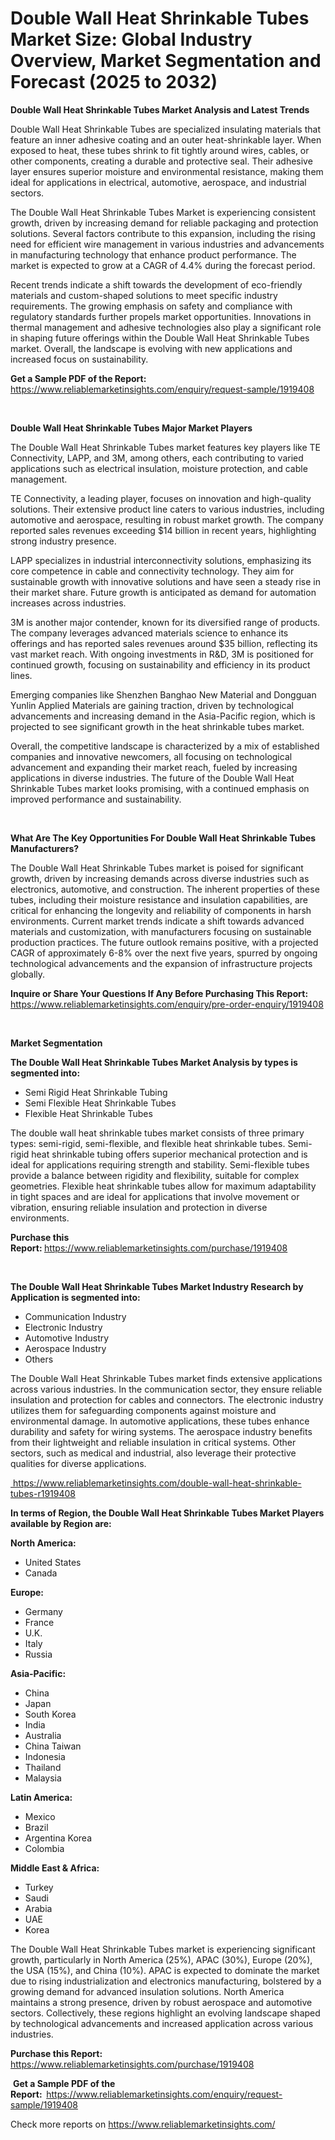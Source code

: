 <p><h1>Double Wall Heat Shrinkable Tubes Market Size: Global Industry Overview, Market Segmentation and Forecast (2025 to 2032)</h1></p><p><strong>Double Wall Heat Shrinkable Tubes Market Analysis and Latest Trends</strong></p>
<p><p>Double Wall Heat Shrinkable Tubes are specialized insulating materials that feature an inner adhesive coating and an outer heat-shrinkable layer. When exposed to heat, these tubes shrink to fit tightly around wires, cables, or other components, creating a durable and protective seal. Their adhesive layer ensures superior moisture and environmental resistance, making them ideal for applications in electrical, automotive, aerospace, and industrial sectors.</p><p>The Double Wall Heat Shrinkable Tubes Market is experiencing consistent growth, driven by increasing demand for reliable packaging and protection solutions. Several factors contribute to this expansion, including the rising need for efficient wire management in various industries and advancements in manufacturing technology that enhance product performance. The market is expected to grow at a CAGR of 4.4% during the forecast period.</p><p>Recent trends indicate a shift towards the development of eco-friendly materials and custom-shaped solutions to meet specific industry requirements. The growing emphasis on safety and compliance with regulatory standards further propels market opportunities. Innovations in thermal management and adhesive technologies also play a significant role in shaping future offerings within the Double Wall Heat Shrinkable Tubes market. Overall, the landscape is evolving with new applications and increased focus on sustainability.</p></p>
<p><strong>Get a Sample PDF of the Report:&nbsp;</strong> <a href="https://www.reliablemarketinsights.com/enquiry/request-sample/1919408?utm_campaign=1994&utm_medium=2&utm_source=Github&utm_content=ia&utm_term=04022025&utm_id=double-wall-heat-shrinkable-tubes">https://www.reliablemarketinsights.com/enquiry/request-sample/1919408</a></p>
<p>&nbsp;</p>
<p><strong>Double Wall Heat Shrinkable Tubes Major Market Players</strong></p>
<p><p>The Double Wall Heat Shrinkable Tubes market features key players like TE Connectivity, LAPP, and 3M, among others, each contributing to varied applications such as electrical insulation, moisture protection, and cable management. </p><p>TE Connectivity, a leading player, focuses on innovation and high-quality solutions. Their extensive product line caters to various industries, including automotive and aerospace, resulting in robust market growth. The company reported sales revenues exceeding $14 billion in recent years, highlighting strong industry presence.</p><p>LAPP specializes in industrial interconnectivity solutions, emphasizing its core competence in cable and connectivity technology. They aim for sustainable growth with innovative solutions and have seen a steady rise in their market share. Future growth is anticipated as demand for automation increases across industries.</p><p>3M is another major contender, known for its diversified range of products. The company leverages advanced materials science to enhance its offerings and has reported sales revenues around $35 billion, reflecting its vast market reach. With ongoing investments in R&D, 3M is positioned for continued growth, focusing on sustainability and efficiency in its product lines.</p><p>Emerging companies like Shenzhen Banghao New Material and Dongguan Yunlin Applied Materials are gaining traction, driven by technological advancements and increasing demand in the Asia-Pacific region, which is projected to see significant growth in the heat shrinkable tubes market.</p><p>Overall, the competitive landscape is characterized by a mix of established companies and innovative newcomers, all focusing on technological advancement and expanding their market reach, fueled by increasing applications in diverse industries. The future of the Double Wall Heat Shrinkable Tubes market looks promising, with a continued emphasis on improved performance and sustainability.</p></p>
<p>&nbsp;</p>
<p><strong>What Are The Key Opportunities For Double Wall Heat Shrinkable Tubes Manufacturers?</strong></p>
<p><p>The Double Wall Heat Shrinkable Tubes market is poised for significant growth, driven by increasing demands across diverse industries such as electronics, automotive, and construction. The inherent properties of these tubes, including their moisture resistance and insulation capabilities, are critical for enhancing the longevity and reliability of components in harsh environments. Current market trends indicate a shift towards advanced materials and customization, with manufacturers focusing on sustainable production practices. The future outlook remains positive, with a projected CAGR of approximately 6-8% over the next five years, spurred by ongoing technological advancements and the expansion of infrastructure projects globally.</p></p>
<p><strong>Inquire or Share Your Questions If Any Before Purchasing This Report:</strong> <a href="https://www.reliablemarketinsights.com/enquiry/pre-order-enquiry/1919408?utm_campaign=1994&utm_medium=2&utm_source=Github&utm_content=ia&utm_term=04022025&utm_id=double-wall-heat-shrinkable-tubes">https://www.reliablemarketinsights.com/enquiry/pre-order-enquiry/1919408</a></p>
<p>&nbsp;</p>
<p><strong>Market Segmentation</strong></p>
<p><strong>The Double Wall Heat Shrinkable Tubes Market Analysis by types is segmented into:</strong></p>
<p><ul><li>Semi Rigid Heat Shrinkable Tubing</li><li>Semi Flexible Heat Shrinkable Tubes</li><li>Flexible Heat Shrinkable Tubes</li></ul></p>
<p><p>The double wall heat shrinkable tubes market consists of three primary types: semi-rigid, semi-flexible, and flexible heat shrinkable tubes. Semi-rigid heat shrinkable tubing offers superior mechanical protection and is ideal for applications requiring strength and stability. Semi-flexible tubes provide a balance between rigidity and flexibility, suitable for complex geometries. Flexible heat shrinkable tubes allow for maximum adaptability in tight spaces and are ideal for applications that involve movement or vibration, ensuring reliable insulation and protection in diverse environments.</p></p>
<p><strong>Purchase this Report:&nbsp;</strong><a href="https://www.reliablemarketinsights.com/purchase/1919408?utm_campaign=1994&utm_medium=2&utm_source=Github&utm_content=ia&utm_term=04022025&utm_id=double-wall-heat-shrinkable-tubes">https://www.reliablemarketinsights.com/purchase/1919408</a></p>
<p>&nbsp;</p>
<p><strong>The Double Wall Heat Shrinkable Tubes Market Industry Research by Application is segmented into:</strong></p>
<p><ul><li>Communication Industry</li><li>Electronic Industry</li><li>Automotive Industry</li><li>Aerospace Industry</li><li>Others</li></ul></p>
<p><p>The Double Wall Heat Shrinkable Tubes market finds extensive applications across various industries. In the communication sector, they ensure reliable insulation and protection for cables and connectors. The electronic industry utilizes them for safeguarding components against moisture and environmental damage. In automotive applications, these tubes enhance durability and safety for wiring systems. The aerospace industry benefits from their lightweight and reliable insulation in critical systems. Other sectors, such as medical and industrial, also leverage their protective qualities for diverse applications.</p></p>
<p><a href="https://www.reliablemarketinsights.com/double-wall-heat-shrinkable-tubes-r1919408?utm_campaign=1994&utm_medium=2&utm_source=Github&utm_content=ia&utm_term=04022025&utm_id=double-wall-heat-shrinkable-tubes">&nbsp;https://www.reliablemarketinsights.com/double-wall-heat-shrinkable-tubes-r1919408</a></p>
<p><strong>In terms of Region, the Double Wall Heat Shrinkable Tubes Market Players available by Region are:</strong></p>
<p>
    <p> <strong> North America: </strong>
        <ul>
            <li>United States</li>
            <li>Canada</li>
        </ul>
        </p> 
    <p> <strong> Europe: </strong>
        <ul>
            <li>Germany</li>
            <li>France</li>
            <li>U.K.</li>
            <li>Italy</li>
            <li>Russia</li>
        </ul>
        </p> 
    <p> <strong> Asia-Pacific: </strong>
        <ul>
            <li>China</li>
            <li>Japan</li>
            <li>South Korea</li>
            <li>India</li>
            <li>Australia</li>
            <li>China Taiwan</li>
            <li>Indonesia</li>
            <li>Thailand</li>
            <li>Malaysia</li>
        </ul>
        </p> 
    <p> <strong> Latin America: </strong>
        <ul>
            <li>Mexico</li>
            <li>Brazil</li>
            <li>Argentina Korea</li>
            <li>Colombia</li>
        </ul>
        </p> 
    <p> <strong> Middle East & Africa: </strong>
        <ul>
            <li>Turkey</li>
            <li>Saudi</li>
            <li>Arabia</li>
            <li>UAE</li>
            <li>Korea</li>
        </ul>
    </p>
    </p>
<p><p>The Double Wall Heat Shrinkable Tubes market is experiencing significant growth, particularly in North America (25%), APAC (30%), Europe (20%), the USA (15%), and China (10%). APAC is expected to dominate the market due to rising industrialization and electronics manufacturing, bolstered by a growing demand for advanced insulation solutions. North America maintains a strong presence, driven by robust aerospace and automotive sectors. Collectively, these regions highlight an evolving landscape shaped by technological advancements and increased application across various industries.</p></p>
<p><strong>Purchase this Report: </strong><a href="https://www.reliablemarketinsights.com/purchase/1919408?utm_campaign=1994&utm_medium=2&utm_source=Github&utm_content=ia&utm_term=04022025&utm_id=double-wall-heat-shrinkable-tubes">https://www.reliablemarketinsights.com/purchase/1919408</a></p>
<p>&nbsp;<strong>Get a Sample PDF of the Report:&nbsp;&nbsp;</strong><a href="https://www.reliablemarketinsights.com/enquiry/request-sample/1919408?utm_campaign=1994&utm_medium=2&utm_source=Github&utm_content=ia&utm_term=04022025&utm_id=double-wall-heat-shrinkable-tubes">https://www.reliablemarketinsights.com/enquiry/request-sample/1919408</a></p>
<p><strong></strong></p>
<p>Check more reports on <a href="https://www.reliablemarketinsights.com/?utm_campaign=1994&utm_medium=2&utm_source=Github&utm_content=ia&utm_term=04022025&utm_id=double-wall-heat-shrinkable-tubes">https://www.reliablemarketinsights.com/</a></p>